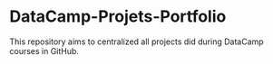 # DataCamp-Projets-Portfolio
This repository aims to centralized all projects did during DataCamp courses in GitHub.
